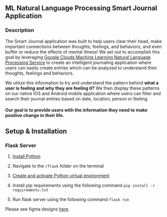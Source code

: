 ## ML Natural Language Processing Smart Journal Application

### Description
The Smart Journal application was built to help users clear their head, make important connections between thoughts, feelings, and behaviors, and even buffer or reduce the effects of mental illness! We set out to accomplish this goal by leveraging [Google Clouds Machine Learning Natural Language Processing Service](https://cloud.google.com/natural-language) to create an intelligent journaling application where users can easily create entries which can be analyzed to understand their thoughts, feelings and behaviors.

We utilize this information to try and understand the pattern behind **what a user is feeling and why they are feeling it?** We then display these patterns on our native IOS and Android mobile application where users can filter and search their journal entries based on date, location, person or feeling. 


#### Our goal is to provide users with the information they need to make positive change in their life.


## Setup & Installation

### Flask Server

1. [Install Python](https://www.python.org/downloads/)

2. Navigate to the ```/flask``` folder on the terminal

3. [Create and activate Python virtual environment](https://docs.python.org/3/library/venv.html)

4. Install pip requirements using the following command ```pip install -r requirements.txt```

5. Run flask server using the following command ```flask run```

Please see figma designs [here](https://www.figma.com/file/0l8g4AlfohU0dQrs0E5gOD/RU-Hacks-2020?node-id=15%3A0).
